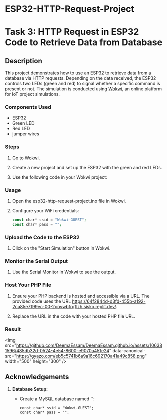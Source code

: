 # ESP32-HTTP-Request-Project

# Task 3: HTTP Request in ESP32 Code to Retrieve Data from Database

## Description
This project demonstrates how to use an ESP32 to retrieve data from a database via HTTP requests. Depending on the data received, the ESP32 controls two LEDs (green and red) to signal whether a specific command is present or not. The simulation is conducted using [Wokwi](https://wokwi.com/), an online platform for IoT project simulations.

### Components Used
* ESP32 
* Green LED
* Red LED
* jumper wires

### Steps
1. Go to [Wokwi](https://wokwi.com/).

2. Create a new project and set up the ESP32 with the green and red LEDs.

3. Use the following code in your Wokwi project:

### Usage

1. Open the esp32-http-request-project.ino file in Wokwi.

2. Configure your WiFi credentials:
     ```php
     const char* ssid = "Wokwi-GUEST";
     const char* pass = "";
     ```

### Upload the Code to the ESP32

1. Click on the "Start Simulation" button in Wokwi.

### Monitor the Serial Output

1. Use the Serial Monitor in Wokwi to see the output.

### Host Your PHP File
1. Ensure your PHP backend is hosted and accessible via a URL. The provided code uses the URL https://64f2844d-d3fd-455b-a192-2ca85e7199ec-00-2oovwbfrq1lzh.sisko.replit.dev/.

3. Replace the URL in the code with your hosted PHP file URL.


### Result

<img src="https://github.com/DeemaEssam/DeemaEssam.github.io/assets/106381596/485db32d-0524-4e54-8600-e9070a451e24" data-canonical-src="https://gyazo.com/eb5c5741b6a9a16c692170a41a49c858.png" width="500" height="300" />


## Acknowledgements






1. **Database Setup:**

   - Create a MySQL database named ``:
     ```
     const char* ssid = "Wokwi-GUEST";
     const char* pass = "";
     ```


